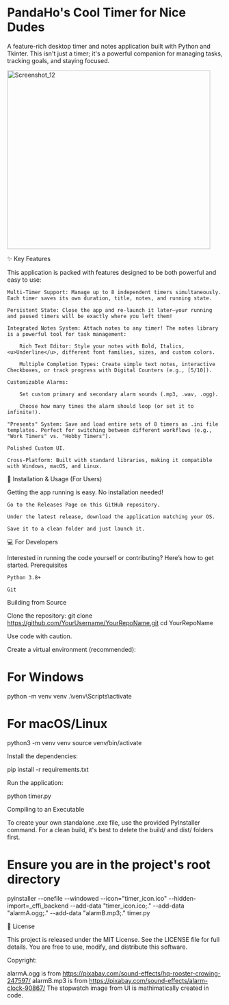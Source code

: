 # PandaHo's Cool Timer for Nice Dudes
A feature-rich desktop timer and notes application built with Python and Tkinter. This isn't just a timer; it's a powerful companion for managing tasks, tracking goals, and staying focused.

<img width="475" height="417" alt="Screenshot_12" src="https://github.com/user-attachments/assets/dc92b82f-4587-4aa2-9399-74f8ede33c5f" />

✨ Key Features

This application is packed with features designed to be both powerful and easy to use:

    Multi-Timer Support: Manage up to 8 independent timers simultaneously. Each timer saves its own duration, title, notes, and running state.

    Persistent State: Close the app and re-launch it later—your running and paused timers will be exactly where you left them!

    Integrated Notes System: Attach notes to any timer! The notes library is a powerful tool for task management:

        Rich Text Editor: Style your notes with Bold, Italics, <u>Underline</u>, different font families, sizes, and custom colors.

        Multiple Completion Types: Create simple text notes, interactive Checkboxes, or track progress with Digital Counters (e.g., [5/10]).

    Customizable Alarms:

        Set custom primary and secondary alarm sounds (.mp3, .wav, .ogg).

        Choose how many times the alarm should loop (or set it to infinite!).

    "Presents" System: Save and load entire sets of 8 timers as .ini file templates. Perfect for switching between different workflows (e.g., "Work Timers" vs. "Hobby Timers").

    Polished Custom UI.

    Cross-Platform: Built with standard libraries, making it compatible with Windows, macOS, and Linux.

🚀 Installation & Usage (For Users)

Getting the app running is easy. No installation needed!

    Go to the Releases Page on this GitHub repository.

    Under the latest release, download the application matching your OS.

    Save it to a clean folder and just launch it.

💻 For Developers

Interested in running the code yourself or contributing? Here’s how to get started.
Prerequisites

    Python 3.8+

    Git

Building from Source

Clone the repository:
git clone https://github.com/YourUsername/YourRepoName.git
cd YourRepoName

    


Use code with caution.


Create a virtual environment (recommended):

      
# For Windows
python -m venv venv
.\venv\Scripts\activate

# For macOS/Linux
python3 -m venv venv
source venv/bin/activate

    





Install the dependencies:

      
pip install -r requirements.txt

    





Run the application:

      
python timer.py

    



    
    

Compiling to an Executable

To create your own standalone .exe file, use the provided PyInstaller command. For a clean build, it's best to delete the build/ and dist/ folders first.

      
# Ensure you are in the project's root directory
pyinstaller --onefile --windowed --icon="timer_icon.ico" --hidden-import=_cffi_backend --add-data "timer_icon.ico;." --add-data "alarmA.ogg;." --add-data "alarmB.mp3;." timer.py

    





📜 License

This project is released under the MIT License. See the LICENSE file for full details. You are free to use, modify, and distribute this software.

Copyright:

alarmA.ogg is from https://pixabay.com/sound-effects/hq-rooster-crowing-247597/
alarmB.mp3 is from https://pixabay.com/sound-effects/alarm-clock-90867/
The stopwatch image from UI is mathimatically created in code.
